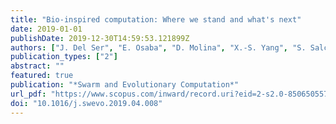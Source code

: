 ```yaml
---
title: "Bio-inspired computation: Where we stand and what's next"
date: 2019-01-01
publishDate: 2019-12-30T14:59:53.121899Z
authors: ["J. Del Ser", "E. Osaba", "D. Molina", "X.-S. Yang", "S. Salcedo-Sanz", "D. Camacho", "S. Das", "P.N. Suganthan", "C.A. Coello Coello", "F. Herrera"]
publication_types: ["2"]
abstract: ""
featured: true
publication: "*Swarm and Evolutionary Computation*"
url_pdf: "https://www.scopus.com/inward/record.uri?eid=2-s2.0-85065055789&doi=10.1016%2fj.swevo.2019.04.008&partnerID=40&md5=8a7be2c71f8faf21f9a19f39b3ab874e"
doi: "10.1016/j.swevo.2019.04.008"
---
```


